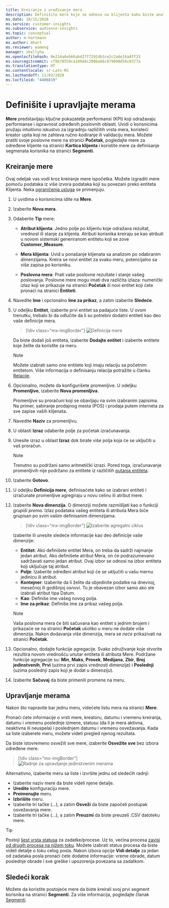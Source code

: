 ```yaml
---
title: Kreiranje i uređivanje mera
description: Definišite mere koje se odnose na klijenta kako biste analizirali i odražavali performanse određenih oblasti poslovanja.
ms.date: 10/15/2020
ms.service: customer-insights
ms.subservice: audience-insights
ms.topic: conceptual
author: m-hartmann
ms.author: mhart
ms.reviewer: wameng
manager: shellyha
ms.openlocfilehash: 0e214a6eb66abd27f7292db3ce2c2a6e16a8ff33
ms.sourcegitcommit: cf9b78559ca189d4c2086a66c879098d56c0377a
ms.translationtype: HT
ms.contentlocale: sr-Latn-RS
ms.lasthandoff: 11/03/2020
ms.locfileid: "4406819"
---
```

# <a name="define-and-manage-measures"></a>Definišite i upravljajte merama

**Mere** predstavljaju ključne pokazatelje performansi (KPI) koji odražavaju performanse i ispravnost određenih poslovnih oblasti. Uvidi o korisnicima pružaju intuitivno iskustvo za izgradnju različitih vrsta mera, koristeći kreator upita koji ne zahteva ručno kodiranje ili validaciju mera. Možete pratiti svoje poslovne mere na stranici **Početak**, pogledajte mere za određene klijente na stranici **Kartica klijenta** i koristite mere za definisanje segmenata korisnika na stranici **Segmenti**.

## <a name="create-a-measure"></a>Kreiranje mere

Ovaj odeljak vas vodi kroz kreiranje mere ispočetka. Možete izgraditi mere pomoću podataka iz više izvora podataka koji su povezani preko entiteta Klijenta. Neka [ograničenja usluga](service-limits.md) se primenjuju.

1. U uvidima o korisnicima idite na **Mere**.

2. Izaberite **Nova mera**.

3. Odaberite **Tip** mere:

   - **Atribut klijenta**: Jedno polje po klijentu koje odražava rezultat, vrednost ili stanje za klijenta. Atributi korisnika kreiraju se kao atributi u novom sistemski generiranom entitetu koji se zove **Customer_Measure**.

   - **Mera klijenta**: Uvid u ponašanje klijenata sa analizom po odabranim dimenzijama. Kreira se novi entitet za svaku meru, potencijalno sa više zapisa po korisniku.

   - **Poslovna mera**: Prati vaše poslovne rezultate i stanje vašeg poslovanja. Poslovne mere mogu imati dva različita izlaza: numerički izlaz koji se prikazuje na stranici **Početak** ili novi entitet koji ćete pronaći na stranici **Entiteti**.

4. Navedite **Ime** i opcionalno **Ime za prikaz**, a zatim izaberite **Sledeće**.

5. U odeljku **Entitet**, izaberite prvi entitet sa padajuće liste. U ovom trenutku, trebalo bi da odlučite da li su potrebni dodatni entiteti kao deo vaše definicije mera.

   > [!div class="mx-imgBorder"]
   > ![Definicija mere](media/measure-definition.png "Definicija mere")

   Da biste dodali još entiteta, izaberite **Dodajte entitet** i izaberite entitete koje želite da koristite za meru.

   > [!NOTE]
   > Možete izabrati samo one entitete koji imaju relaciju sa početnim entitetom. Više informacija o definisanju relacija potražite u članku [Relacije](relationships.md).

6. Opcionalno, možete da konfigurišete promenljive. U odeljku **Promenljive**, izaberite **Nova promenljiva**.

   Promenljive su proračuni koji se obavljaju na svim izabranim zapisima. Na primer, sabiranje prodajnog mesta (POS) i prodaja putem interneta za sve zapise vaših klijenata.

7. Navedite **Naziv** za promenljivu.

8. U oblasti **Izraz** odaberite polje za početak izračunavanja.

9. Unesite izraz u oblast **Izraz** dok birate više polja koja će se uključiti u vaš proračun.

   > [!NOTE]
   > Trenutno su podržani samo aritmetički izrazi. Pored toga, izračunavanje promenljivih nije podržano za entitete iz različitih [putanja entiteta](relationships.md).

10. Izaberite **Gotovo**.

11. U odeljku **Definicija mere**, definisaćete kako se izabrani entiteti i izračunate promenljive agregiraju u novu celinu ili atribut mere.

12. Izaberite **Nova dimenzija**. O dimenziji možete razmišljati kao o funkciji *grupiši prema*. Izlaz podataka vašeg entiteta ili atributa Mera biće grupisan po svim vašim definisanim dimenzijama.

    > [!div class="mx-imgBorder"]
    > ![Izaberite agregatni ciklus](media/measures-businessreport-measure-definition2.png "Izaberite agregatni ciklus")

    Izaberite ili unesite sledeće informacije kao deo definicije vaše dimenzije:

    - **Entitet**: Ako definišete entitet Mera, on treba da sadrži najmanje jedan atribut. Ako definišete atribut Mera, on će podrazumevano sadržavati samo jedan atribut. Ovaj izbor se odnosi na izbor entiteta koji uključuje taj atribut.
    - **Polje**: Izaberite određeni atribut koji će se uključiti u vašu mernu jedinicu ili atribut.
    - **Kontejner**: Izaberite da li želite da objedinite podatke na dnevnoj, mesečnoj ili godišnjoj osnovi. To je obavezan izbor samo ako ste izabrali atribut tipa Datum.
    - **Kao**: Definiše ime vašeg novog polja.
    - **Ime za prikaz**: Definiše ime za prikaz vašeg polja.

    > [!NOTE]
    > Vaša poslovna mera će biti sačuvana kao entitet s jednim brojem i prikazaće se na stranici **Početak** ukoliko u meru ne dodate više dimenzija. Nakon dodavanja više dimenzija, mera se *neće* prikazivati na stranici **Početak**.

13. Opcionalno, dodajte funkcije agregacije. Svako združivanje koje stvorite rezultira novom vrednošću unutar entiteta ili atributa Mere. Podržane funkcije agregacije su: **Min**, **Maks**, **Prosek**, **Medijana**, **Zbir**, **Broj jedinstvenih**, **Prvi** (uzima prvi zapis vrednosti dimenzije) i **Poslednji** (uzima poslednji zapis koji je dodat u dimenziju).

14. Izaberite **Sačuvaj** da biste primenili promene na meru.

## <a name="manage-your-measures"></a>Upravljanje merama

Nakon što napravite bar jednu meru, videćete listu mera na stranici **Mere**.

Pronaći ćete informacije o vrsti mere, kreatoru, datumu i vremenu kreiranja, datumu i vremenu poslednje izmene, statusu (da li je mera aktivna, neaktivna ili neuspela) i poslednjem datumu i vremenu osvežavanja. Kada sa liste izaberete meru, možete videti pregled njenog rezultata.

Da biste istovremeno osvežili sve mere, izaberite **Osvežite sve** bez izbora određene mere.

> [!div class="mx-imgBorder"]
> ![Radnje za upravljanje jedinstvenim merama](media/measure-actions.png "Radnje za upravljanje jedinstvenim merama")

Alternativno, izaberite meru sa liste i izvršite jednu od sledećih radnji:

- Izaberite naziv mere da biste videli njene detalje.
- **Uredite** konfiguraciju mere.
- **Preimenujte** meru.
- **Izbrišite** meru.
- Izaberite tri tačke (...), a zatim **Osveži** da biste započeli postupak osvežavanja mere.
- Izaberite tri tačke (...), a zatim **Preuzmi** da biste preuzeli .CSV datoteku mere.

> [!TIP]
> Postoji [šest vrsta statusa](system.md#status-types) za zadatke/procese. Uz to, većina procesa [zavisi od drugih procesa na nižem toku](system.md#refresh-policies). Možete izabrati status procesa da biste videli detalje o toku celog posla. Nakon izbora opcije **Vidi detalje** za jedan od zadataka posla pronaći ćete dodatne informacije: vreme obrade, datum poslednje obrade i sve greške i upozorenja povezana sa zadatkom.

## <a name="next-step"></a>Sledeći korak

Možete da koristite postojeće mere da biste kreirali svoj prvi segment korisnika na stranici **Segmenti**. Za više informacija, pogledajte članak [Segmenti](segments.md).
